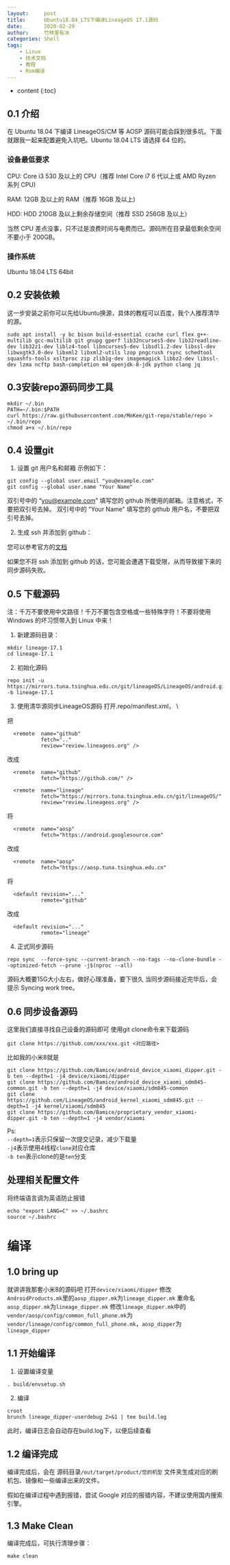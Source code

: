 ```yaml
---
layout:     post
title:      Ubuntu18.04_LTS下编译LineageOS 17.1源码
date:       2020-02-29
author:     竹林里有冰
categories: Shell
tags:
    - Linux
    - 技术文档
    - 教程
    - Rom编译
---
```


* content
{:toc}

## 0.1 介绍
在 Ubuntu 18.04 下编译 LineageOS/CM 等 AOSP 源码可能会踩到很多坑。下面就跟我一起来配置避免入坑吧。Ubuntu 18.04 LTS 请选择 64 位的。
### 设备最低要求
CPU: Core i3 530 及以上的 CPU（推荐 Intel Core i7 6 代以上或 AMD Ryzen 系列 CPU)

RAM: 12GB 及以上的 RAM（推荐 16GB 及以上)

HDD: HDD 210GB 及以上剩余存储空间（推荐 SSD 256GB 及以上）

当然 CPU 差点没事，只不过是浪费时间与电费而已。源码所在目录最低剩余空间不要小于 200GB。

### 操作系统
Ubuntu 18.04 LTS 64bit
## 0.2 安装依赖
这一步安装之前你可以先给Ubuntu换源，具体的教程可以百度，我个人推荐清华的源。
```shell
sudo apt install -y bc bison build-essential ccache curl flex g++-multilib gcc-multilib git gnupg gperf lib32ncurses5-dev lib32readline-dev lib32z1-dev liblz4-tool libncurses5-dev libsdl1.2-dev libssl-dev libwxgtk3.0-dev libxml2 libxml2-utils lzop pngcrush rsync schedtool squashfs-tools xsltproc zip zlib1g-dev imagemagick libbz2-dev libssl-dev lzma ncftp bash-completion m4 openjdk-8-jdk python clang jq
```
## 0.3安装repo源码同步工具
```shell
mkdir ~/.bin
PATH=~/.bin:$PATH
curl https://raw.githubusercontent.com/MoKee/git-repo/stable/repo > ~/.bin/repo
chmod a+x ~/.bin/repo
```
 ## 0.4 设置git
1. 设置 git 用户名和邮箱
    示例如下：
```shell
git config --global user.email "you@example.com"
git config --global user.name "Your Name"
```
双引号中的 “you@example.com” 填写您的 github 所使用的邮箱。注意格式，不要把双引号去掉。
双引号中的 “Your Name” 填写您的 github 用户名，不要把双引号去掉。

2. 生成 ssh 并添加到 github：

您可以参考官方的[文档](https://help.github.com/articles/connecting-to-github-with-ssh/)

如果您不将 ssh 添加到 github 的话，您可能会遭遇下载受限，从而导致接下来的同步源码失败。
## 0.5 下载源码
注：千万不要使用中文路径！千万不要包含空格或一些特殊字符！不要将使用 Windows 的坏习惯带入到 Linux 中来！
1. 新建源码目录：
```shell
mkdir lineage-17.1
cd lineage-17.1
```
2. 初始化源码
```shell
repo init -u https://mirrors.tuna.tsinghua.edu.cn/git/lineageOS/LineageOS/android.git -b lineage-17.1
```
3. 使用清华源同步LineageOS源码
打开.repo/manifest.xml， \

把
```
  <remote  name="github"
           fetch=".."
           review="review.lineageos.org" />
```
改成
```
  <remote  name="github"
           fetch="https://github.com/" />

  <remote  name="lineage"
           fetch="https://mirrors.tuna.tsinghua.edu.cn/git/lineageOS/"
           review="review.lineageos.org" />
```
将
```
  <remote  name="aosp"
           fetch="https://android.googlesource.com"
```
改成
```
  <remote  name="aosp"
           fetch="https://aosp.tuna.tsinghua.edu.cn"
```
将
```
  <default revision="..."
           remote="github"
```
改成
```
  <default revision="..."
           remote="lineage"
```
4. 正式同步源码
```shell
repo sync  --force-sync --current-branch --no-tags --no-clone-bundle --optimized-fetch --prune -j$(nproc --all)
```
源码大概要15G大小左右，做好心理准备，要下很久
当同步源码接近完毕后，会提示 Syncing work tree。
## 0.6 同步设备源码
这里我们直接寻找自己设备的源码即可
使用git clone命令来下载源码
```shell
git clone https://github.com/xxx/xxx.git <对应路径>
```
比如我的小米8就是
```shell
git clone https://github.com/Bamice/android_device_xiaomi_dipper.git -b ten --depth=1 -j4 device/xiaomi/dipper
git clone https://github.com/Bamice/android_device_xiaomi_sdm845-common.git -b ten --depth=1 -j4 device/xiaomi/sdm845-common
git clone https://github.com/LineageOS/android_kernel_xiaomi_sdm845.git --depth=1 -j4 kernel/xiaomi/sdm845
git clone https://github.com/Bamice/proprietary_vendor_xiaomi-dipper.git -b ten --depth=1 -j4 vendor/xiaomi
```
Ps:  \
```--depth=1```表示只保留一次提交记录，减少下载量  \
```-j4```表示使用4线程```clone```对应仓库 \
```-b ten```表示clone的是```ten```分支
## 处理相关配置文件
将终端语言调为英语防止报错
```shell
echo "export LANG=C" >> ~/.bashrc
source ~/.bashrc
```
# 编译
## 1.0 bring up
就讲讲我那套小米8的源码吧
打开```device/xiaomi/dipper```
修改```AndroidProducts.mk```里的```aosp_dipper.mk```为```lineage_dipper.mk```
重命名```aosp_dipper.mk```为```lineage_dipper.mk```
修改```lineage_dipper.mk```中的```vendor/aosp/config/common_full_phone.mk```为```vendor/lineage/config/common_full_phone.mk```，```aosp_dipper```为```lineage_dipper```
## 1.1 开始编译
1. 设置编译变量
```shell
. build/envsetup.sh
```
2. 编译
```shell
croot
brunch lineage_dipper-userdebug 2>&1 | tee build.log
```
此时，编译日志会自动存在build.log下，以便后续查看
## 1.2 编译完成
编译完成后，会在 源码目录```/out/target/product/您的机型``` 文件夹生成对应的刷机包、镜像和一些编译出来的文件。

假如在编译过程中遇到报错，尝试 Google 对应的报错内容，不建议使用国内搜索引擎。
## 1.3 Make Clean
编译完成后，可执行清理步骤：
```shell
make clean
```
